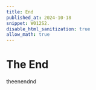 ```yaml
---
title: End
published_at: 2024-10-18
snippet: W012S2.
disable_html_sanitization: true
allow_math: true
---
```


# The End

theenendnd